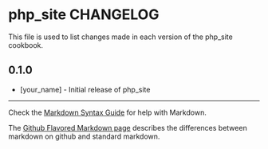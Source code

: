 # php_site CHANGELOG

This file is used to list changes made in each version of the php_site cookbook.

## 0.1.0
- [your_name] - Initial release of php_site

- - -
Check the [Markdown Syntax Guide](http://daringfireball.net/projects/markdown/syntax) for help with Markdown.

The [Github Flavored Markdown page](http://github.github.com/github-flavored-markdown/) describes the differences between markdown on github and standard markdown.
